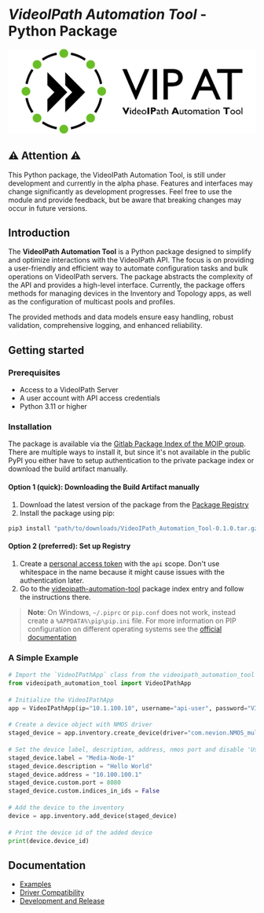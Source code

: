 # _VideoIPath Automation Tool_ - Python Package

![VIP AT Banner Image](./docs/images/readme_banner.svg)

## ⚠️ Attention ⚠️

This Python package, the VideoIPath Automation Tool, is still under development and currently in the alpha phase. Features and interfaces may change significantly as development progresses. Feel free to use the module and provide feedback, but be aware that breaking changes may occur in future versions.

## Introduction

The **VideoIPath Automation Tool** is a Python package designed to simplify and optimize interactions with the VideoIPath API. The focus is on providing a user-friendly and efficient way to automate configuration tasks and bulk operations on VideoIPath servers. The package abstracts the complexity of the API and provides a high-level interface. Currently, the package offers methods for managing devices  in the Inventory and Topology apps, as well as the configuration of multicast pools and profiles.

The provided methods and data models ensure easy handling, robust validation, comprehensive logging, and enhanced reliability.

## Getting started

### Prerequisites

- Access to a VideoIPath Server
- A user account with API access credentials
- Python 3.11 or higher

### Installation

The package is available via the [Gitlab Package Index of the MOIP group](https://gitlab.swr.ard/groups/moip/-/packages/). There are multiple ways to install
it, but since it's not available in the public PyPI you either have to setup authentication to the private
package index or download the build artifact manually.

#### Option 1 (quick): Downloading the Build Artifact manually

1. Download the latest version of the package from the [Package Registry]()
2. Install the package using pip:

```bash
pip3 install "path/to/downloads/VideoIPath_Automation_Tool-0.1.0.tar.gz"
```

#### Option 2 (preferred): Set up Registry

1. Create a [personal access token](https://gitlab.swr.ard/-/user_settings/personal_access_tokens) with the `api` scope. Don't use whitespace in the name because it might cause issues with the authentication later.
2. Go to the [videoipath-automation-tool](https://gitlab.swr.ard/groups/moip/-/packages/594) package index entry and follow the instructions there.

> **Note**: On Windows, `~/.piprc` or `pip.conf` does not work, instead create a `%APPDATA%\pip\pip.ini` file. For more information on PIP configuration on different operating systems see the [official documentation](https://pip.pypa.io/en/stable/topics/configuration/)

### A Simple Example
```python
# Import the `VideoIPathApp` class from the videoipath_automation_tool package
from videoipath_automation_tool import VideoIPathApp

# Initialize the VideoIPathApp
app = VideoIPathApp(ip="10.1.100.10", username="api-user", password="VIP2024PWD")

# Create a device object with NMOS driver
staged_device = app.inventory.create_device(driver="com.nevion.NMOS_multidevice-0.1.0")

# Set the device label, description, address, nmos port and disable 'Use indices in IDs' option
staged_device.label = "Media-Node-1"
staged_device.description = "Hello World"
staged_device.address = "10.100.100.1"
staged_device.custom.port = 8080
staged_device.custom.indices_in_ids = False

# Add the device to the inventory
device = app.inventory.add_device(staged_device)

# Print the device id of the added device
print(device.device_id)
```

## Documentation

- [Examples](./docs/examples/README.md)
- [Driver Compatibility](./docs/driver_compatibility.md)
- [Development and Release](./docs/development-and-release.md)